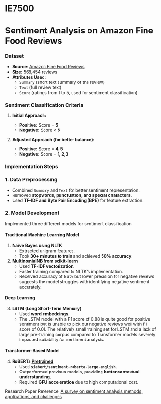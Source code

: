 # IE7500
# Sentiment Analysis on Amazon Fine Food Reviews
### Dataset  
- **Source:** [Amazon Fine Food Reviews](https://www.kaggle.com/datasets/snap/amazon-fine-food-reviews/data)  
- **Size:** 568,454 reviews  
- **Attributes Used:**
  - `Summary` (short text summary of the review)
  - `Text` (full review text)
  - `Score` (ratings from 1 to 5, used for sentiment classification)
### **Sentiment Classification Criteria**
1. **Initial Approach:**  
   - **Positive:** Score = **5**  
   - **Negative:** Score < **5**  

2. **Adjusted Approach (for better balance):**  
   - **Positive:** Score = **4, 5**  
   - **Negative:** Score = **1, 2,3**

### Implementation Steps  

### **1. Data Preprocessing**
- Combined `Summary` and `Text` for better sentiment representation.  
- Removed **stopwords, punctuation, and special characters**.  
- Used **TF-IDF and Byte Pair Encoding (BPE)** for feature extraction.

### **2. Model Development**
Implemented three different models for sentiment classification:

#### **Traditional Machine Learning Model**
1. **Naïve Bayes using NLTK**  
   - Extracted unigram features.  
   - Took **30+ minutes to train** and achieved **50% accuracy**.
2. **MultinomialNB from scikit-learn**  
   - Used **TF-IDF vectorization**.  
   - Faster training compared to NLTK's implementation.
   - Received accuracy of 86% but lower precision for negative reviews suggests the model struggles with identifying negative sentiment accurately.

  #### **Deep Learning**
3. **LSTM (Long Short-Term Memory)**
   - Used **word embeddings**.
   - The LSTM model with a F1 score of 0.88 is quite good for positive sentiment but is unable to pick out negative reviews well with F1 score of 0.01. The relatively small training set for LSTM and a lack of large pre-training corpus compared to Transformer models severely impacted suitability for sentiment analysis.

#### **Transformer-Based Model**
4. **RoBERTa [Pretrained](https://huggingface.co/siebert/sentiment-roberta-large-english)**
   - Used **`siebert/sentiment-roberta-large-english`**.
   - Outperformed previous models, providing **better contextual understanding**.
   - Required **GPU acceleration** due to high computational cost.

Research Paper Reference: [A survey on sentiment analysis methods, applications, and challenges](https://link.springer.com/article/10.1007/s10462-022-10144-1)
